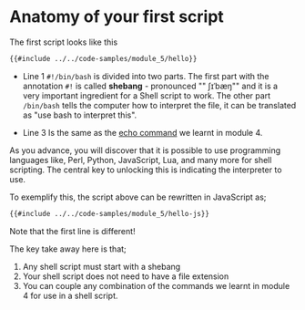 # Anatomy of your first script

The first script looks like this

```sh
{{#include ../../code-samples/module_5/hello}}
```

- Line <span class="line-number">1</span> `#!/bin/bash` is divided into two parts.
  The first part with the annotation `#!` is called **shebang** - pronounced "" ʃɪˈbæŋ"" and it is a very
  important ingredient for a Shell script to work. The other part `/bin/bash`
  tells the computer how to interpret the file, it can be translated as "use
  bash to interpret this".

- Line <span class="line-number">3</span> Is the same as the [echo command](../../module_4/commands/echo.md) we learnt in module 4.

As you advance, you will discover that it is possible to use programming languages like, Perl, Python, JavaScript, Lua, and many more for shell scripting. The central key to unlocking this is indicating the interpreter to use.

To exemplify this, the script  above can be rewritten in JavaScript as;

```sh
{{#include ../../code-samples/module_5/hello-js}}
```

Note that the first line is different!

The key take away here is that;

1. Any shell script must start with a shebang
2. Your shell script does not need to have a file extension
3. You can couple any combination of the commands we learnt in module 4 for use in a shell script.
